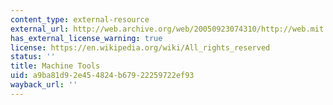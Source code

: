 ```yaml
---
content_type: external-resource
external_url: http://web.archive.org/web/20050923074310/http://web.mit.edu/2.670/www/Tutorials/Machining/Description.html
has_external_license_warning: true
license: https://en.wikipedia.org/wiki/All_rights_reserved
status: ''
title: Machine Tools
uid: a9ba81d9-2e45-4824-b679-22259722ef93
wayback_url: ''
---
```

